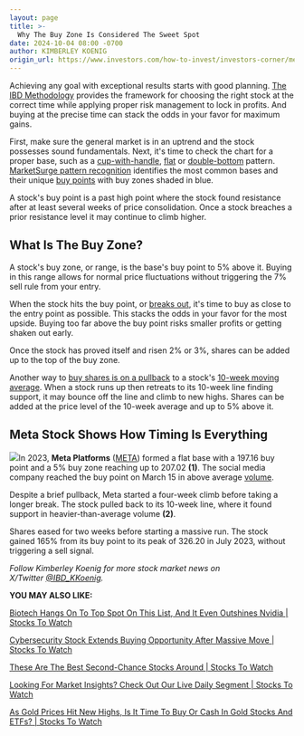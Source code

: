 ```yaml
---
layout: page
title: >-
  Why The Buy Zone Is Considered The Sweet Spot
date: 2024-10-04 08:00 -0700
author: KIMBERLEY KOENIG
origin_url: https://www.investors.com/how-to-invest/investors-corner/meta-platforms-stock-buy-zone
---
```





Achieving any goal with exceptional results starts with good planning. [The IBD Methodology](https://www.investors.com/how-to-invest/investors-corner/stock-market-investing-ibd-methodology/) provides the framework for choosing the right stock at the correct time while applying proper risk management to lock in profits. And buying at the precise time can stack the odds in your favor for maximum gains.


First, make sure the general market is in an uptrend and the stock possesses sound fundamentals. Next, it's time to check the chart for a proper base, such as a [cup-with-handle](https://www.investors.com/how-to-invest/investors-corner/the-basics-how-to-analyze-a-stocks-cup-with-handle/), [flat](https://www.investors.com/how-to-invest/investors-corner/chart-patterns-101-in-a-flat-base-dull-trade-can-be-positive-action/) or [double-bottom](https://www.investors.com/how-to-invest/investors-corner/stock-charts-difference-between-double-bottom-flat-base/) pattern. [MarketSurge pattern recognition](https://get.investors.com/marketsurge/?artProdLink=MarketSurge) identifies the most common bases and their unique [buy points](https://www.investors.com/how-to-invest/investors-corner/the-best-stocks-have-crystal-clear-buy-points-heres-how-to-identify-them/) with buy zones shaded in blue.




A stock's buy point is a past high point where the stock found resistance after at least several weeks of price consolidation. Once a stock breaches a prior resistance level it may continue to climb higher.


What Is The Buy Zone?
---------------------


A stock's buy zone, or range, is the base's buy point to 5% above it. Buying in this range allows for normal price fluctuations without triggering the 7% sell rule from your entry.


When the stock hits the buy point, or [breaks out](https://www.investors.com/how-to-invest/investors-corner/what-is-stock-breakout/), it's time to buy as close to the entry point as possible. This stacks the odds in your favor for the most upside. Buying too far above the buy point risks smaller profits or getting shaken out early.


Once the stock has proved itself and risen 2% or 3%, shares can be added up to the top of the buy zone.


Another way to [buy shares is on a pullback](https://www.investors.com/how-to-invest/investors-corner/how-to-buy-stocks-why-the-10-week-moving-average-offers-new-entry-points/) to a stock's [10-week moving average](https://www.investors.com/how-to-invest/investors-corner/50-day-moving-average-identifies-buy-sell-signals/). When a stock runs up then retreats to its 10-week line finding support, it may bounce off the line and climb to new highs. Shares can be added at the price level of the 10-week average and up to 5% above it.


Meta Stock Shows How Timing Is Everything
-----------------------------------------


![](https://www.investors.com/wp-content/uploads/2024/10/IC100724-300x167.jpg)In 2023, **Meta Platforms** ([META](https://research.investors.com/quote.aspx?symbol=META)) formed a flat base with a 197.16 buy point and a 5% buy zone reaching up to 207.02 **(1)**. The social media company reached the buy point on March 15 in above average [volume](https://www.investors.com/how-to-invest/investors-corner/stock-chart-analysis-study-volume-in-bases/).


Despite a brief pullback, Meta started a four-week climb before taking a longer break. The stock pulled back to its 10-week line, where it found support in heavier-than-average volume **(2)**.


Shares eased for two weeks before starting a massive run. The stock gained 165% from its buy point to its peak of 326.20 in July 2023, without triggering a sell signal.


*Follow Kimberley Koenig for more stock market news on X/Twitter [@IBD\_KKoenig](https://twitter.com/IBD_KKoenig).*


**YOU MAY ALSO LIKE:**


[Biotech Hangs On To Top Spot On This List, And It Even Outshines Nvidia | Stocks To Watch](https://www.investors.com/stock-lists/ibd-50/adma-biologics-stock-biotech-nvda/)


[Cybersecurity Stock Extends Buying Opportunity After Massive Move | Stocks To Watch](https://www.investors.com/research/fortinet-stock-ftnt/)


[These Are The Best Second-Chance Stocks Around | Stocks To Watch](https://www.investors.com/research/best-stocks-intuitive-surgical-isrg/)


[Looking For Market Insights? Check Out Our Live Daily Segment | Stocks To Watch](https://get.investors.com/ibd/?src=APA1BQ)


[As Gold Prices Hit New Highs, Is It Time To Buy Or Cash In Gold Stocks And ETFs? | Stocks To Watch](https://www.investors.com/research/gld-stock-a-buy-right-now-heres-what-charts-show-2/)




